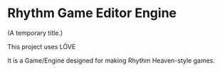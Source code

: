 # Rhythm Game Editor Engine
(A temporary title.)

This project uses LÖVE

It is a Game/Engine designed for making Rhythm Heaven-style games.